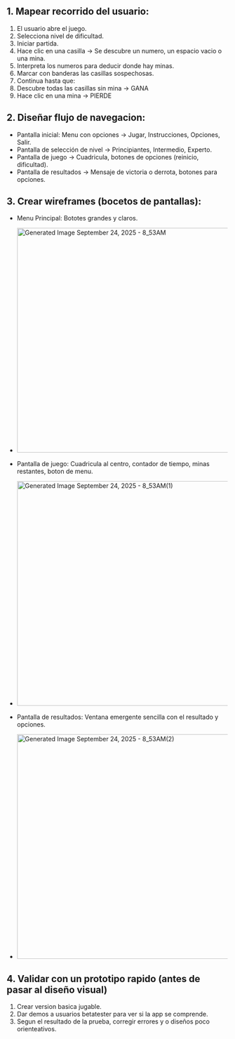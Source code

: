 ## 1. Mapear recorrido del usuario:
1. El usuario abre el juego.
2. Selecciona nivel de dificultad.
3. Iniciar partida.
4. Hace clic en una casilla -> Se descubre un numero, un espacio vacio o una mina.
5. Interpreta los numeros para deducir donde hay minas.
6. Marcar con banderas las casillas sospechosas.
7. Continua hasta que:
  1. Descubre todas las casillas sin mina -> GANA
  2. Hace clic en una mina -> PIERDE

## 2. Diseñar flujo de navegacion:
* Pantalla inicial: Menu con opciones -> Jugar, Instrucciones, Opciones, Salir.
* Pantalla de selección de nivel -> Principiantes, Intermedio, Experto.
* Pantalla de juego -> Cuadricula, botones de opciones (reinicio, dificultad).
* Pantalla de resultados -> Mensaje de victoria o derrota, botones para opciones.

## 3. Crear wireframes (bocetos de pantallas):
* Menu Principal: Bototes grandes y claros.
* <img width="512" height="512" alt="Generated Image September 24, 2025 - 8_53AM" src="https://github.com/user-attachments/assets/88ebfff2-948a-48e7-b985-13f59df6fc7e" />

* Pantalla de juego: Cuadricula al centro, contador de tiempo, minas restantes, boton de menu.
* <img width="512" height="512" alt="Generated Image September 24, 2025 - 8_53AM(1)" src="https://github.com/user-attachments/assets/a4f818fb-ae5a-4289-abe5-c51337d0c23f" />

* Pantalla de resultados: Ventana emergente sencilla con el resultado y opciones.
* <img width="512" height="512" alt="Generated Image September 24, 2025 - 8_53AM(2)" src="https://github.com/user-attachments/assets/62d32ecf-4ba9-4ca6-915a-3b4148b071b4" />


## 4. Validar con un prototipo rapido (antes de pasar al diseño visual)
1. Crear version basica jugable.
2. Dar demos a usuarios betatester para ver si la app se comprende.
3. Segun el resultado de la prueba, corregir errores y o diseños poco orienteativos.

